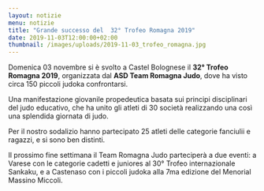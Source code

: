 ```yaml
---
layout: notizie
menu: notizie
title: "Grande successo del  32° Trofeo Romagna 2019"
date: 2019-11-03T12:00:00+02:00
thumbnail: /images/uploads/2019-11-03_trofeo_romagna.jpg
---
```


Domenica 03 novembre si è svolto a Castel Bolognese il **32° Trofeo Romagna 2019**, organizzata dal **ASD Team Romagna Judo**,  dove ha visto circa 150 piccoli judoka confrontarsi.

Una manifestazione giovanile propedeutica basata sui principi disciplinari del judo educativo, che ha unito gli atleti di 30 società realizzando una così una splendida giornata di judo.

Per il nostro sodalizio hanno partecipato 25 atleti delle categorie fanciulii e ragazzi, e si sono ben distinti.

Il prossimo fine settimana il Team Romagna Judo parteciperà a due eventi: a Varese con le categorie cadetti e juniores al 30° Trofeo internazionale Sankaku, e a Castenaso con i piccoli judoka alla 7ma edizione del Menorial Massino Miccoli.
